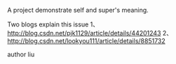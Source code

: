 A project demonstrate self and super's meaning.

Two blogs explain this issue
1、http://blog.csdn.net/pjk1129/article/details/44201243
2、http://blog.csdn.net/lookyou111/article/details/8851732

author liu
